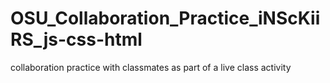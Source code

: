# OSU_Collaboration_Practice_iNScKiiRS_js-css-html
collaboration practice with classmates as part of a live class activity
